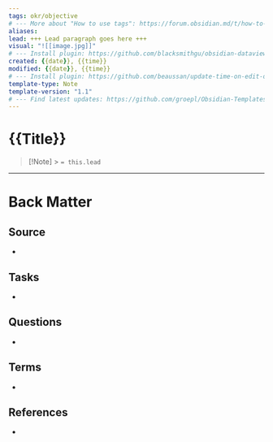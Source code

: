 ```yaml
---
tags: okr/objective 
# --- More about "How to use tags": https://forum.obsidian.md/t/how-to-use-tags/
aliases:
lead: +++ Lead paragraph goes here +++
visual: "![[image.jpg]]"
# --- Install plugin: https://github.com/blacksmithgu/obsidian-dataview
created: {{date}}, {{time}}
modified: {{date}}, {{time}}
# --- Install plugin: https://github.com/beaussan/update-time-on-edit-obsidian
template-type: Note
template-version: "1.1"
# --- Find latest updates: https://github.com/groepl/Obsidian-Templates
---
```


# {{Title}}

<!--  Main idea of my thoughts -->

> [!Note] > `= this.lead`

<!-- Other content of my note  -->

---

# Back Matter

## Source

<!-- Always keep a link to the source- -->

-

## Tasks

<!-- What remains to be done with this note? -->

-

## Questions

<!-- What remains for you to consider? -->

-

## Terms

<!-- Links to definition pages. -->

-

## References

<!-- Links to pages not referenced in the content. -->

-

